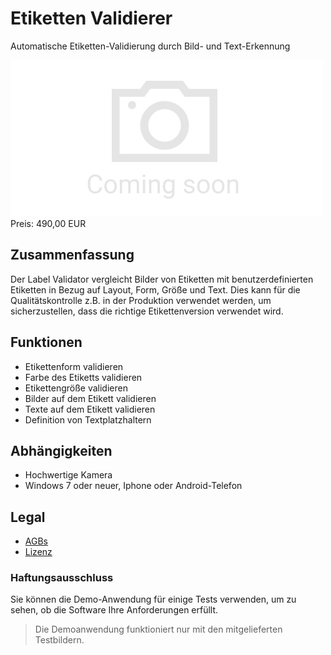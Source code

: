 # Etiketten Validierer

Automatische Etiketten-Validierung durch Bild- und Text-Erkennung

<div class="splash">
    <img alt="Splash" src="/tpl/img/placeholder_splash.png">
    <div class="price">Preis: 490,00 EUR</div>
    <div class="purchase">
        <!--<a class="button" href="#">Demo</a>
        <a class="button" href="#">Buy</a>-->
    </div>
</div>

## Zusammenfassung

Der Label Validator vergleicht Bilder von Etiketten mit benutzerdefinierten Etiketten in Bezug auf Layout, Form, Größe und Text. Dies kann für die Qualitätskontrolle z.B. in der Produktion verwendet werden, um sicherzustellen, dass die richtige Etikettenversion verwendet wird.

## Funktionen

* Etikettenform validieren
* Farbe des Etiketts validieren
* Etikettengröße validieren
* Bilder auf dem Etikett validieren
* Texte auf dem Etikett validieren
* Definition von Textplatzhaltern

## Abhängigkeiten

* Hochwertige Kamera
* Windows 7 oder neuer, Iphone oder Android-Telefon

## Legal

* [AGBs](/de/terms)
* [Lizenz](/content/licenses/LICENSE%20V2.txt)

### Haftungsausschluss

Sie können die Demo-Anwendung für einige Tests verwenden, um zu sehen, ob die Software Ihre Anforderungen erfüllt.

> Die Demoanwendung funktioniert nur mit den mitgelieferten Testbildern.
